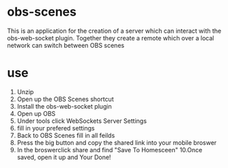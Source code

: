 # obs-scenes
This is an application for the creation of a server which can interact with the obs-web-socket plugin.
Together they create a remote which over a local network can switch between OBS scenes

# use
1. Unzip
2. Open up the OBS Scenes shortcut
3. Install the obs-web-socket plugin
4. Open up OBS
5. Under tools click WebSockets Server Settings
6. fill in your prefered settings
7. Back to OBS Scenes fill in all feilds
8. Press the big button and copy the shared link into your mobile broswer
9. In the broswerclick share and find "Save To Homesceen"
10.Once saved, open it up and Your Done!
